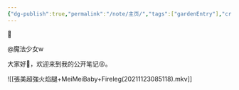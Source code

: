 ```yaml
---
{"dg-publish":true,"permalink":"/note/主页/","tags":["gardenEntry"],"created":"2024-03-29T14:34:56.008+08:00","updated":"2024-03-29T19:46:21.510+08:00"}
---
```


🌲

@魔法少女w

大家好👋，欢迎来到我的公开笔记😜。

![[張美超強火焰腿+MeiMeiBaby+Fireleg(20211123085118).mkv]]